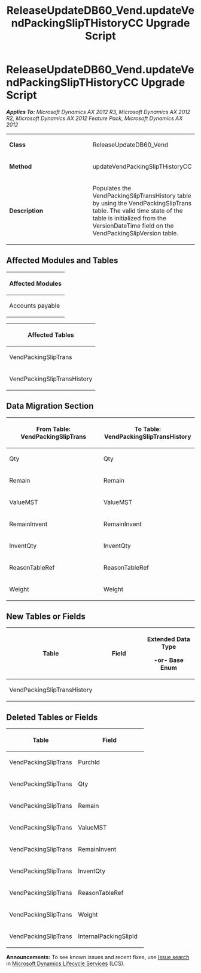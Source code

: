 ﻿---
title: ReleaseUpdateDB60_Vend.updateVendPackingSlipTHistoryCC Upgrade Script
TOCTitle: ReleaseUpdateDB60_Vend.updateVendPackingSlipTHistoryCC Upgrade Script
ms:assetid: 36e8831a-5195-8ceb-fe77-9e392c43e0a8
ms:mtpsurl: https://msdn.microsoft.com/en-us/library/JJ685176(v=AX.60)
ms:contentKeyID: 49707629
ms.date: 05/18/2015
mtps_version: v=AX.60
---

# ReleaseUpdateDB60\_Vend.updateVendPackingSlipTHistoryCC Upgrade Script 


_**Applies To:** Microsoft Dynamics AX 2012 R3, Microsoft Dynamics AX 2012 R2, Microsoft Dynamics AX 2012 Feature Pack, Microsoft Dynamics AX 2012_

<table>
<colgroup>
<col style="width: 50%" />
<col style="width: 50%" />
</colgroup>
<tbody>
<tr class="odd">
<td><p><strong>Class</strong></p></td>
<td><p>ReleaseUpdateDB60_Vend</p></td>
</tr>
<tr class="even">
<td><p><strong>Method</strong></p></td>
<td><p>updateVendPackingSlipTHistoryCC</p></td>
</tr>
<tr class="odd">
<td><p><strong>Description</strong></p></td>
<td><p>Populates the VendPackingSlipTransHistory table by using the VendPackingSlipTrans table. The valid time state of the table is initialized from the VersionDateTime field on the VendPackingSlipVersion table.</p></td>
</tr>
</tbody>
</table>


## Affected Modules and Tables

<table>
<colgroup>
<col style="width: 100%" />
</colgroup>
<thead>
<tr class="header">
<th><p>Affected Modules</p></th>
</tr>
</thead>
<tbody>
<tr class="odd">
<td><p>Accounts payable</p></td>
</tr>
</tbody>
</table>


<table>
<colgroup>
<col style="width: 100%" />
</colgroup>
<thead>
<tr class="header">
<th><p>Affected Tables</p></th>
</tr>
</thead>
<tbody>
<tr class="odd">
<td><p>VendPackingSlipTrans</p></td>
</tr>
<tr class="even">
<td><p>VendPackingSlipTransHistory</p></td>
</tr>
</tbody>
</table>


## Data Migration Section

<table>
<colgroup>
<col style="width: 50%" />
<col style="width: 50%" />
</colgroup>
<thead>
<tr class="header">
<th><p>From Table: VendPackingSlipTrans</p></th>
<th><p>To Table: VendPackingSlipTransHistory</p></th>
</tr>
</thead>
<tbody>
<tr class="odd">
<td><p>Qty</p></td>
<td><p>Qty</p></td>
</tr>
<tr class="even">
<td><p>Remain</p></td>
<td><p>Remain</p></td>
</tr>
<tr class="odd">
<td><p>ValueMST</p></td>
<td><p>ValueMST</p></td>
</tr>
<tr class="even">
<td><p>RemainInvent</p></td>
<td><p>RemainInvent</p></td>
</tr>
<tr class="odd">
<td><p>InventQty</p></td>
<td><p>InventQty</p></td>
</tr>
<tr class="even">
<td><p>ReasonTableRef</p></td>
<td><p>ReasonTableRef</p></td>
</tr>
<tr class="odd">
<td><p>Weight</p></td>
<td><p>Weight</p></td>
</tr>
</tbody>
</table>


## New Tables or Fields

<table>
<colgroup>
<col style="width: 33%" />
<col style="width: 33%" />
<col style="width: 33%" />
</colgroup>
<thead>
<tr class="header">
<th><p>Table</p></th>
<th><p>Field</p></th>
<th><p>Extended Data Type</p>
<p>-or- Base Enum</p></th>
</tr>
</thead>
<tbody>
<tr class="odd">
<td><p>VendPackingSlipTransHistory</p></td>
<td><p></p></td>
<td><p></p></td>
</tr>
</tbody>
</table>


## Deleted Tables or Fields

<table>
<colgroup>
<col style="width: 50%" />
<col style="width: 50%" />
</colgroup>
<thead>
<tr class="header">
<th><p>Table</p></th>
<th><p>Field</p></th>
</tr>
</thead>
<tbody>
<tr class="odd">
<td><p>VendPackingSlipTrans</p></td>
<td><p>PurchId</p></td>
</tr>
<tr class="even">
<td><p>VendPackingSlipTrans</p></td>
<td><p>Qty</p></td>
</tr>
<tr class="odd">
<td><p>VendPackingSlipTrans</p></td>
<td><p>Remain</p></td>
</tr>
<tr class="even">
<td><p>VendPackingSlipTrans</p></td>
<td><p>ValueMST</p></td>
</tr>
<tr class="odd">
<td><p>VendPackingSlipTrans</p></td>
<td><p>RemainInvent</p></td>
</tr>
<tr class="even">
<td><p>VendPackingSlipTrans</p></td>
<td><p>InventQty</p></td>
</tr>
<tr class="odd">
<td><p>VendPackingSlipTrans</p></td>
<td><p>ReasonTableRef</p></td>
</tr>
<tr class="even">
<td><p>VendPackingSlipTrans</p></td>
<td><p>Weight</p></td>
</tr>
<tr class="odd">
<td><p>VendPackingSlipTrans</p></td>
<td><p>InternalPackingSlipId</p></td>
</tr>
</tbody>
</table>

  
**Announcements:** To see known issues and recent fixes, use [Issue search](http://go.microsoft.com/fwlink/?linkid=389258) in [Microsoft Dynamics Lifecycle Services](http://go.microsoft.com/fwlink/?linkid=306505) (LCS).

